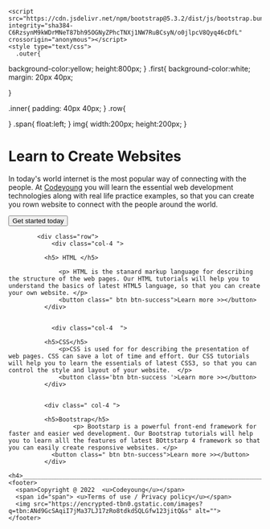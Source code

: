 <html>
  <head>
    <link href="https://cdn.jsdelivr.net/npm/bootstrap@5.3.2/dist/css/bootstrap.min.css" rel="stylesheet" integrity="sha384-T3c6CoIi6uLrA9TneNEoa7RxnatzjcDSCmG1MXxSR1GAsXEV/Dwwykc2MPK8M2HN" crossorigin="anonymous">
    
    <script src="https://cdn.jsdelivr.net/npm/bootstrap@5.3.2/dist/js/bootstrap.bundle.min.js" integrity="sha384-C6RzsynM9kWDrMNeT87bh95OGNyZPhcTNXj1NW7RuBCsyN/o0jlpcV8Qyq46cDfL" crossorigin="anonymous"></script>
    <style type="text/css">
      .outer{
  background-color:yellow;
  height:800px;
}
.first{
  background-color:white;
  margin: 20px 40px; 
  
}

.inner{
  padding: 40px 40px;
}
.row{
  
}
.span{
float:left;
}
img{
  width:200px;
  height:200px;
}
    </style>
  </head>
  <body>
  <div class="outer">
    <div class=" nav bg-info"></div>
      <div class="first">
    <div class="inner">
       <h1>Learn to Create Websites</h1>
      <p class="text-secondary"> In today's world internet is the most popular way of connecting with the people. At <u>Codeyoung</u> you will learn the essential web development technologies along with real life practice examples, so that you can create you rown website to connect with the people around the world.  </p>
        <button class="btn btn-success">
          Get started today
        </button>
    </div>
    </div>
         
            <div class="row">
                <div class="col-4 ">
              
              <h5> HTML </h5>
                  
                  <p> HTML is the stanard markup language for describing the structure of the web pages. Our HTML tutorials will help you to understand the basics of latest HTML5 language, so that you can create your own website. </p>
                  <button class=" btn btn-success">Learn more >></button>
              </div>
              
            
                <div class="col-4  ">
              
              <h5>CSS</h5>
                  <p>CSS is used for for describing the presentation of web pages. CSS can save a lot of time and effort. Our CSS tutorials will help you to learn the essentials of latest CSS3, so that you can control the style and layout of your website.  </p>
                  <button class='btn btn-success '>Learn more >></button>
              </div>
              
              
              <div class=" col-4 "> 
              
              <h5>Bootstrap</h5>
                      <p> Bootstarp is a powerful front-end framework for faster and easier wed development. Our Bootstrap tutorials will help you to learn alll the features of latest BOttstarp 4 framework so that you can easily create responsive websites. </p>
                <button class=" btn btn-success">Learn more >></button>
              </div>
              <h4>_______________________________________________________________________________________________________________________________________________________________</h4>
    <footer>
      <span>Copyright @ 2022  <u>Codeyoung</u></span>
      <span id="span"> <u>Terms of use / Privacy policy</u></span>
      <img src="https://encrypted-tbn0.gstatic.com/images?q=tbn:ANd9GcSAqiI7jMa37LJ17zRo8tdkdSQLGfw123jitQ&s" alt="">
    </footer>
  </div>
    
    
    
  </body>
</html>
